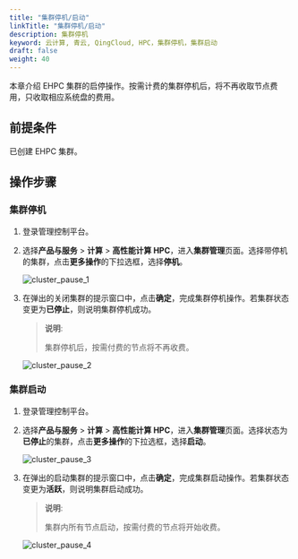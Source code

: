```yaml
---
title: "集群停机/启动"
linkTitle: "集群停机/启动"
description: 集群停机
keyword: 云计算, 青云, QingCloud, HPC，集群停机，集群启动
draft: false
weight: 40
---
```


本章介绍 EHPC 集群的启停操作。按需计费的集群停机后，将不再收取节点费用，只收取相应系统盘的费用。

## 前提条件

已创建 EHPC 集群。

## 操作步骤

### 集群停机

1. 登录管理控制平台。

2. 选择**产品与服务** > **计算** > **高性能计算 HPC**，进入**集群管理**页面。选择带停机的集群，点击**更多操作**的下拉选框，选择**停机**。

   ![cluster_pause_1](../../../_images/cluster_pause_1.png)

3. 在弹出的关闭集群的提示窗口中，点击**确定**，完成集群停机操作。若集群状态变更为**已停止**，则说明集群停机成功。

   >**说明**:
   >
   > 集群停机后，按需付费的节点将不再收费。

   ![cluster_pause_2](../../../_images/cluster_pause_2.png)

### 集群启动

1. 登录管理控制平台。

2. 选择**产品与服务** > **计算** > **高性能计算 HPC**，进入**集群管理**页面。选择状态为**已停止**的集群，点击**更多操作**的下拉选框，选择**启动**。

   ![cluster_pause_3](../../../_images/cluster_pause_3.png)

3. 在弹出的启动集群的提示窗口中，点击**确定**，完成集群启动操作。若集群状态变更为**活跃**，则说明集群启动成功。
   >**说明**:
   >
   > 集群内所有节点启动，按需付费的节点将开始收费。

   ![cluster_pause_4](../../../_images/cluster_pause_4.png)

